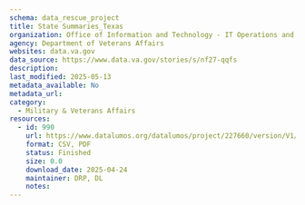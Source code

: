 ```yaml
---
schema: data_rescue_project 
title: State Summaries_Texas
organization: Office of Information and Technology - IT Operations and Services (ITOPS)
agency: Department of Veterans Affairs
websites: data.va.gov
data_source: https://www.data.va.gov/stories/s/nf27-qqfs
description: 
last_modified: 2025-05-13
metadata_available: No
metadata_url: 
category:
  - Military & Veterans Affairs 
resources:
  - id: 990
    url: https://www.datalumos.org/datalumos/project/227660/version/V1/view
    format: CSV, PDF
    status: Finished
    size: 0.0
    download_date: 2025-04-24
    maintainer: DRP, DL
    notes: 
---
```

